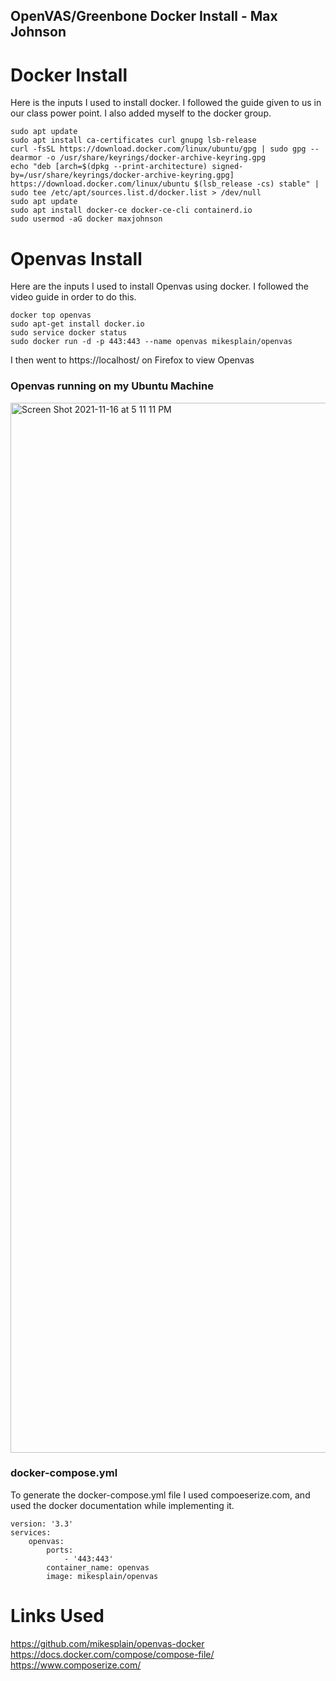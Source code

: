 ## OpenVAS/Greenbone Docker Install - Max Johnson

# Docker Install
Here is the inputs I used to install docker. I followed the guide given to us in our class power point. I also added myself to the docker group.
```
sudo apt update
sudo apt install ca-certificates curl gnupg lsb-release
curl -fsSL https://download.docker.com/linux/ubuntu/gpg | sudo gpg --dearmor -o /usr/share/keyrings/docker-archive-keyring.gpg
echo "deb [arch=$(dpkg --print-architecture) signed-by=/usr/share/keyrings/docker-archive-keyring.gpg] https://download.docker.com/linux/ubuntu $(lsb_release -cs) stable" | sudo tee /etc/apt/sources.list.d/docker.list > /dev/null
sudo apt update
sudo apt install docker-ce docker-ce-cli containerd.io
sudo usermod -aG docker maxjohnson
```

# Openvas Install
Here are the inputs I used to install Openvas using docker. I followed the video guide in order to do this. 
```
docker top openvas
sudo apt-get install docker.io
sudo service docker status
sudo docker run -d -p 443:443 --name openvas mikesplain/openvas
```
I then went to https://localhost/ on Firefox to view Openvas
### Openvas running on my Ubuntu Machine
<img width="1680" alt="Screen Shot 2021-11-16 at 5 11 11 PM" src="https://user-images.githubusercontent.com/42543469/142081128-e82c1292-bd08-4767-afde-80c2780113b4.png">

### docker-compose.yml
To generate the docker-compose.yml file I used compoeserize.com, and used the docker documentation while implementing it. 
```
version: '3.3'
services:
    openvas:
        ports:
            - '443:443'
        container_name: openvas
        image: mikesplain/openvas
```

# Links Used
https://github.com/mikesplain/openvas-docker
https://docs.docker.com/compose/compose-file/
https://www.composerize.com/
